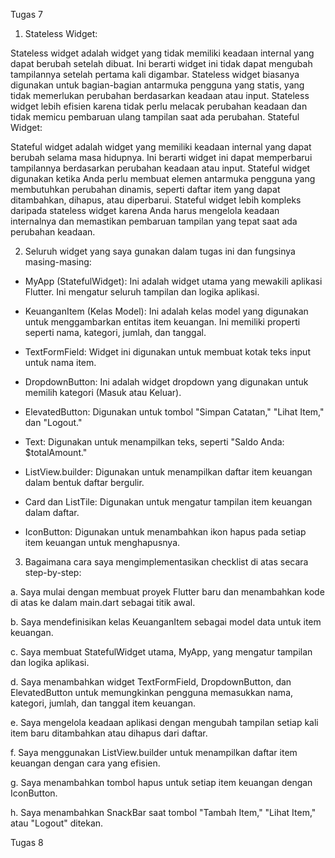 
Tugas 7

1. Stateless Widget:

Stateless widget adalah widget yang tidak memiliki keadaan internal yang dapat berubah setelah dibuat. Ini berarti widget ini tidak dapat mengubah tampilannya setelah pertama kali digambar.
Stateless widget biasanya digunakan untuk bagian-bagian antarmuka pengguna yang statis, yang tidak memerlukan perubahan berdasarkan keadaan atau input.
Stateless widget lebih efisien karena tidak perlu melacak perubahan keadaan dan tidak memicu pembaruan ulang tampilan saat ada perubahan.
Stateful Widget:

Stateful widget adalah widget yang memiliki keadaan internal yang dapat berubah selama masa hidupnya. Ini berarti widget ini dapat memperbarui tampilannya berdasarkan perubahan keadaan atau input.
Stateful widget digunakan ketika Anda perlu membuat elemen antarmuka pengguna yang membutuhkan perubahan dinamis, seperti daftar item yang dapat ditambahkan, dihapus, atau diperbarui.
Stateful widget lebih kompleks daripada stateless widget karena Anda harus mengelola keadaan internalnya dan memastikan pembaruan tampilan yang tepat saat ada perubahan keadaan.

2. Seluruh widget yang saya gunakan dalam tugas ini dan fungsinya masing-masing:

- MyApp (StatefulWidget): Ini adalah widget utama yang mewakili aplikasi Flutter. Ini mengatur seluruh tampilan dan logika aplikasi.

- KeuanganItem (Kelas Model): Ini adalah kelas model yang digunakan untuk menggambarkan entitas item keuangan. Ini memiliki properti seperti nama, kategori, jumlah, dan tanggal.

- TextFormField: Widget ini digunakan untuk membuat kotak teks input untuk nama item.

- DropdownButton: Ini adalah widget dropdown yang digunakan untuk memilih kategori (Masuk atau Keluar).

- ElevatedButton: Digunakan untuk tombol "Simpan Catatan," "Lihat Item," dan "Logout."

- Text: Digunakan untuk menampilkan teks, seperti "Saldo Anda: $totalAmount."

- ListView.builder: Digunakan untuk menampilkan daftar item keuangan dalam bentuk daftar bergulir.

- Card dan ListTile: Digunakan untuk mengatur tampilan item keuangan dalam daftar.

- IconButton: Digunakan untuk menambahkan ikon hapus pada setiap item keuangan untuk menghapusnya.

3. Bagaimana cara saya mengimplementasikan checklist di atas secara step-by-step:

a. Saya mulai dengan membuat proyek Flutter baru dan menambahkan kode di atas ke dalam main.dart sebagai titik awal.

b. Saya mendefinisikan kelas KeuanganItem sebagai model data untuk item keuangan.

c. Saya membuat StatefulWidget utama, MyApp, yang mengatur tampilan dan logika aplikasi.

d. Saya menambahkan widget TextFormField, DropdownButton, dan ElevatedButton untuk memungkinkan pengguna memasukkan nama, kategori, jumlah, dan tanggal item keuangan.

e. Saya mengelola keadaan aplikasi dengan mengubah tampilan setiap kali item baru ditambahkan atau dihapus dari daftar.

f. Saya menggunakan ListView.builder untuk menampilkan daftar item keuangan dengan cara yang efisien.

g. Saya menambahkan tombol hapus untuk setiap item keuangan dengan IconButton.

h. Saya menambahkan SnackBar saat tombol "Tambah Item," "Lihat Item," atau "Logout" ditekan.

Tugas 8

